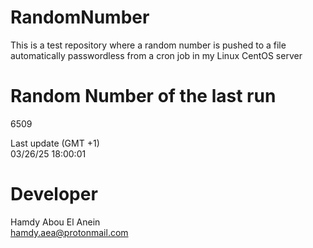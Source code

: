 # RandomNumber    
This is a test repository where a random number is pushed to a file automatically passwordless from a cron job in my Linux CentOS server    
# Random Number of the last run   
6509
      
Last update (GMT +1)    
03/26/25 18:00:01
# Developer    
Hamdy Abou El Anein   
hamdy.aea@protonmail.com

